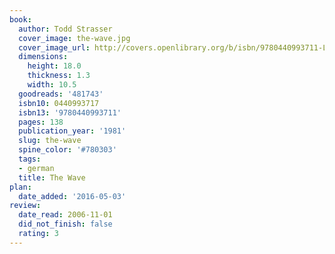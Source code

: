 ```yaml
---
book:
  author: Todd Strasser
  cover_image: the-wave.jpg
  cover_image_url: http://covers.openlibrary.org/b/isbn/9780440993711-L.jpg
  dimensions:
    height: 18.0
    thickness: 1.3
    width: 10.5
  goodreads: '481743'
  isbn10: 0440993717
  isbn13: '9780440993711'
  pages: 138
  publication_year: '1981'
  slug: the-wave
  spine_color: '#780303'
  tags:
  - german
  title: The Wave
plan:
  date_added: '2016-05-03'
review:
  date_read: 2006-11-01
  did_not_finish: false
  rating: 3
---
```

